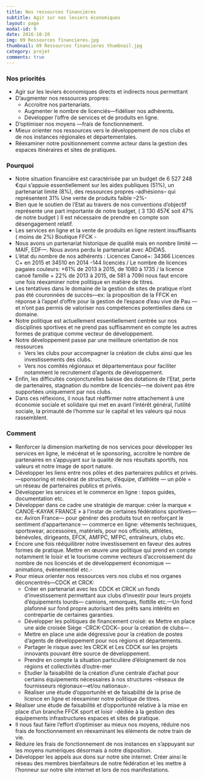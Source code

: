 ```yaml
---
title: Nos ressources financières
subtitle: Agir sur nos leviers économiques
layout: page
modal-id: 9
date: 2016-10-20
img: 09 Ressources financieres.jpg
thumbnail: 09 Ressources financieres thumbnail.jpg
category: projet
comments: true
---
```


### Nos priorités

  - Agir sur les leviers économiques directs et indirects nous permettant
  - D’augmenter nos ressources propres:
    - Accroitre nos partenariats.
    - Augmenter le nombre de licenciés—fidéliser nos adhérents.
    - Développer l’offre de services et de produits en ligne.
  - D’optimiser nos moyens —frais de fonctionnement.
  - Mieux orienter nos ressources vers le développement de nos clubs et de nos instances régionales et départementales.
  - Réexaminer notre positionnement comme acteur dans la gestion des espaces itinéraires et sites de pratiques.

### Pourquoi

  - Notre situation financière est caractérisée par un budget de 6 527 248 €qui s’appuie essentiellement sur les aides publiques (51%), un partenariat limité (8%), des ressources propres –adhésions– qui représentent 31% Une vente de produits faible –2%-
  - Bien que le soutien de l’Etat au travers de nos conventions d’objectif représente une part importante de notre budget, ( 3 130 457€ soit 47% de notre budget ) Il est nécessaire de prendre en compte son désengagement relatif.
  - Les services en ligne et la vente de produits en ligne restent insuffisants ( moins de 2%) Boutique FFCK -
  - Nous avons un partenariat historique de qualité mais en nombre limité —MAIF, EDF—. Nous avons perdu le partenariat avec ADIDAS.
  - L’état du nombre de nos adhérents : Licences Canoë+: 34366 Licences C+ en 2015 et 34510 en 2014 -144 licenciés / Le nombre de licences pagaies couleurs: +61% de 2013 à 2015, de 1080 à 1735 / la licence canoë famille + 22% de 2013 à 2015, de 581 à 709il nous faut encore une fois réexaminer notre politique en matière de titres.
  - Les tentatives dans le domaine de la gestion de sites de pratique n’ont pas été couronnées de succès—ex: la proposition de la FFCK en réponse à l’appel d’offre pour la gestion de l’espace d’eau vive de Pau — et n’ont pas permis de valoriser nos compétences potentielles dans ce domaine.
  - Notre politique est actuellement essentiellement centrée sur nos disciplines sportives et ne prend pas suffisamment en compte les autres formes de pratique comme vecteur de développement.
  - Notre développement passe par une meilleure orientation de nos ressources
    - Vers les clubs pour accompagner la création de clubs ainsi que les investissements des clubs.
    - Vers nos comités régionaux et départementaux pour faciliter notamment le recrutement d’agents de développement.
  - Enfin, les difficultés conjoncturelles baisse des dotations de l’Etat, perte de partenaires, stagnation du nombre de licenciés—ne doivent pas être supportées uniquement par nos clubs.
  - Dans ces réflexions, il nous faut réaffirmer notre attachement à une économie sociale et solidaire qui met en avant l’intérêt général, l’utilité sociale, la primauté de l’homme sur le capital et les valeurs qui nous rassemblent.

### Comment

  - Renforcer la dimension marketing de nos services pour développer les services en ligne, le mécénat et le sponsoring, accroitre le nombre de partenaires en s’appuyant sur la qualité de nos résultats sportifs, nos valeurs et notre image de sport nature.
  - Développer les liens entre nos pôles et des partenaires publics et privés. —sponsoring et mécénat de structure, d’équipe, d’athlète — un pôle = un réseau de partenaires publics et privés.
  - Développer les services et le commerce en ligne : topos guides, documentation etc.
  - Développer dans ce cadre une stratégie de marque: créer la marque « CANOE-KAYAK FRANCE » à l’instar de certaines fédérations sportives—ex: Aviron France— pour générer des produits tout en renforçant le sentiment d’appartenance — commerce en ligne: vêtements techniques, sportswear, accessoires, matériels, pour nos officiels, athlètes, bénévoles, dirigeants, EFCK, AMFPC, MFPC, entraîneurs, clubs etc.
  - Encore une fois rééquilibrer notre investissement en faveur des autres formes de pratique. Mettre en œuvre une politique qui prend en compte notamment le loisir et le tourisme comme vecteurs d’accroissement du nombre de nos licenciés et de développement économique —animations, événementiel etc.-
  - Pour mieux orienter nos ressources vers nos clubs et nos organes déconcentrés—CDCK et CRCK:
    -  Créer en partenariat avec les CDCK et CRCK un fonds d’investissement permettant aux clubs d’investir pour leurs projets d’équipements lourds— camions, remorques, flottille etc.—Un fond plafonné sur fond propre autorisant des prêts sans intérêts en contrepartie de certaines garanties.
    - Développer les politiques de financement croisé: ex Mettre en place une aide croisée Siège -CRCK-CDCK– pour la création de clubs— .
    - Mettre en place une aide dégressive pour la création de postes d’agents de développement pour nos régions et départements.
    - Partager le risque avec les CRCK et Les CDCK sur les projets innovants pouvant être source de développement.
    - Prendre en compte la situation particulière d’éloignement de nos régions et collectivités d’outre-mer
    - Etudier la faisabilité de la création d’une centrale d’achat pour certains équipements nécessaires à nos structures –réseaux de fournisseurs régionaux—et/ou nationaux-.
    - Réaliser une étude d’opportunité et de faisabilité de la prise de licence en ligne et réexaminer notre politique de titres.
  - Réaliser une étude de faisabilité et d’opportunité relative à la mise en place d’un branche FFCK sport et loisir -dédiée à la gestion des équipements infrastructures espaces et sites de pratique.
  - Il nous faut faire l’effort d’optimiser au mieux nos moyens, réduire nos frais de fonctionnement en réexaminant les éléments de notre train de vie.
  - Réduire les frais de fonctionnement de nos instances en s’appuyant sur les moyens numériques désormais à notre disposition.
  - Développer les appels aux dons sur notre site internet. Créer ainsi le réseau des membres bienfaiteurs de notre fédération et les mettre à l’honneur sur notre site internet et lors de nos manifestations.
